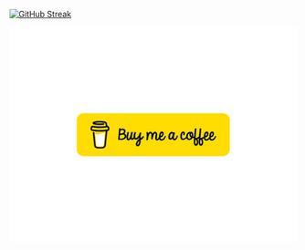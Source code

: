 [![GitHub Streak](https://streak-stats.demolab.com?user=Belfagor2005&theme=github-green-purple&border_radius=5&locale=it&date_format=j%20M%5B%20Y%5D&mode=weekly&card_width=490)](https://git.io/streak-stats)


<a href="[(https://www.paypal.com/paypalme/belfagor2005)]"><img src="https://github.com/Belfagor2005/pluginspanel/blob/main/screenshot/buymeacoffee.jpg?raw=true"></a>
